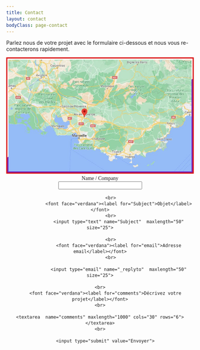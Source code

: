 ```yaml
---
title: Contact
layout: contact
bodyClass: page-contact
---
```


Parlez nous de votre projet avec le formulaire ci-dessous et nous vous re-contacterons rapidement. 

<img src="/images/map-aix.jpg">

<form action="https://formspree.io/xavier.avrillier@gmail.com" method="POST">
<center>
                  <font face="verdana"><label for="Name">Name / Company</label></font>
            <br>
                  <input type="text" name="Name"  maxlength="50" size="25">

            <br>
                  <font face="verdana"><label for="Subject">Objet</label></font>
            <br>
                  <input type="text" name="Subject"  maxlength="50" size="25">

            <br>
                  <font face="verdana"><label for="email">Adresse email</label></font>
            <br>

                  <input type="email" name="_replyto"  maxlength="50" size="25">

	<br>
  		<font face="verdana"><label for="comments">Décrivez votre projet</label></font>
	<br>

  	<textarea  name="comments" maxlength="1000" cols="30" rows="6"></textarea>
	<br>

        <input type="submit" value="Envoyer">
<br>

</center>
</form> 
